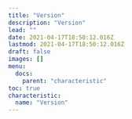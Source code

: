 ```yaml
---
title: "Version"
description: "Version"
lead: ""
date: 2021-04-17T18:50:12.016Z
lastmod: 2021-04-17T18:50:12.016Z
draft: false
images: []
menu:
  docs:
    parent: "characteristic"
toc: true
characteristic:
  name: "Version"
---
```


